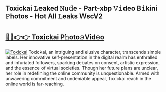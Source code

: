 ## Toxickai 𝙻eaked 𝙽u𝚍e - Part-xbp 𝚅𝚒deo B𝚒kini 𝙿hotos - Hot All 𝙻eaks WscV2

# <h2><a href="http://ld2hs2.urlbe.top/?page=Toxickai">🔗🔗👉👉 Toxickai P𝚑oto𝚜Vid𝚎o</a></h2>

[![Toxickai](https://i.imgur.com/eBuTRDB.gif)](http://ld2hs2.urlbe.top/?page=Toxickai)
Toxickai, an intriguing and elusive character, transcends simple labels. Her innovative self-presentation in the digital realm has enthralled and infuriated followers, sparking debates on consent, artistic expression, and the essence of virtual societies. Though her future plans are unclear, her role in redefining the online community is unquestionable. Armed with unwavering commitment and undeniable appeal, Toxickai reach in the online world is far-reaching.
